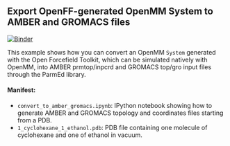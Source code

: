## Export OpenFF-generated OpenMM System to AMBER and GROMACS files

[![Binder](https://mybinder.org/badge_logo.svg)](https://mybinder.org/v2/gh/openforcefield/openff-toolkit/latest?filepath=examples%2Fusing_smirnoff_in_amber_or_gromacs%2Fconvert_to_amber_gromacs.ipynb)

This example shows how you can convert an OpenMM `System` generated with the Open Forcefield Toolkit, which can be simulated natively with OpenMM, into AMBER prmtop/inpcrd and GROMACS top/gro input files through the ParmEd library.

#### Manifest:

- `convert_to_amber_gromacs.ipynb`: IPython notebook showing how to generate AMBER and GROMACS topology and coordinates files starting from a PDB.
- `1_cyclohexane_1_ethanol.pdb`: PDB file containing one molecule of cyclohexane and one of ethanol in vacuum.
